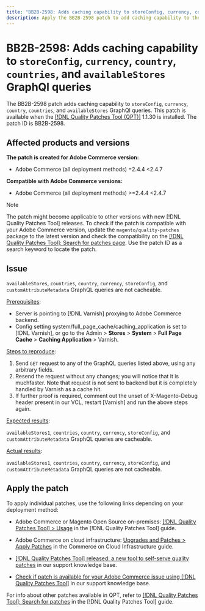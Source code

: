 ```yaml
---
title: "BB2B-2598: Adds caching capability to storeConfig, currency, country, countries, availableStores GraphQl queries"
description: Apply the BB2B-2598 patch to add caching capability to the storeConfig, currency, country, countries, and availableStores GraphQl queries.
---
```


# BB2B-2598: Adds caching capability to `storeConfig`, `currency`, `country`, `countries`, and `availableStores` GraphQl queries

The BB2B-2598 patch adds caching capability to `storeConfig`, `currency`, `country`, `countries`, and `availableStores` GraphQl queries. This patch is available when the [[!DNL Quality Patches Tool (QPT)]](/help/announcements/adobe-commerce-announcements/magento-quality-patches-released-new-tool-to-self-serve-quality-patches.md) 1.1.30 is installed. The patch ID is BB2B-2598. 

## Affected products and versions

**The patch is created for Adobe Commerce version:**

* Adobe Commerce (all deployment methods) =2.4.4 <2.4.7 

**Compatible with Adobe Commerce versions:**

* Adobe Commerce (all deployment methods)  >=2.4.4 <2.4.7

>[!NOTE]
>
>The patch might become applicable to other versions with new [!DNL Quality Patches Tool] releases. To check if the patch is compatible with your Adobe Commerce version, update the `magento/quality-patches` package to the latest version and check the compatibility on the [[!DNL Quality Patches Tool]: Search for patches page](https://experienceleague.adobe.com/tools/commerce-quality-patches/index.html). Use the patch ID as a search keyword to locate the patch.

## Issue

`availableStores`, `countries`, `country`, `currency`, `storeConfig`, and `customAttributeMetadata` GraphQL queries are not cacheable.

<u>Prerequisites</u>:

* Server is pointing to [!DNL Varnish] proxying to Adobe Commerce backend.
* Config setting system/full_page_cache/caching_application is set to [!DNL Varnish], or go to the Admin > **Stores** > **System** > **Full Page Cache** > **Caching Application** > Varnish.

<u>Steps to reproduce</u>:

1. Send `GET` request to any of the GraphQL queries listed above, using any arbitrary fields.
1. Resend the request without any changes; you will notice that it is muchfaster. Note that request is not sent to backend but it is completely handled by Varnish as a cache hit.
1. If further proof is required, comment out the unset of X-Magento-Debug header present in our VCL, restart [Varnish] and run the above steps again.

<u>Expected results</u>:

`availableStores1`, `countries`, `country`, `currency`, `storeConfig`, and `customAttributeMetadata` GraphQL queries are cacheable.

<u>Actual results</u>:

`availableStores1`, `countries`, `country`, `currency`, `storeConfig`, and `customAttributeMetadata` GraphQL queries are not cacheable.

## Apply the patch

To apply individual patches, use the following links depending on your deployment method:

* Adobe Commerce or Magento Open Source on-premises: [[!DNL Quality Patches Tool] > Usage](https://experienceleague.adobe.com/docs/commerce-operations/tools/quality-patches-tool/usage.html) in the [!DNL Quality Patches Tool] guide.
* Adobe Commerce on cloud infrastructure: [Upgrades and Patches > Apply Patches](https://experienceleague.adobe.com/docs/commerce-cloud-service/user-guide/develop/upgrade/apply-patches.html) in the Commerce on Cloud Infrastructure guide.


* [[!DNL Quality Patches Tool] released: a new tool to self-serve quality patches](/help/announcements/adobe-commerce-announcements/magento-quality-patches-released-new-tool-to-self-serve-quality-patches.md) in our support knowledge base.
* [Check if patch is available for your Adobe Commerce issue using [!DNL Quality Patches Tool]](/help/support-tools/patches-available-in-qpt-tool/check-patch-for-magento-issue-with-magento-quality-patches.md) in our support knowledge base.

For info about other patches available in QPT, refer to [[!DNL Quality Patches Tool]: Search for patches](https://experienceleague.adobe.com/tools/commerce-quality-patches/index.html) in the [!DNL Quality Patches Tool] guide.
